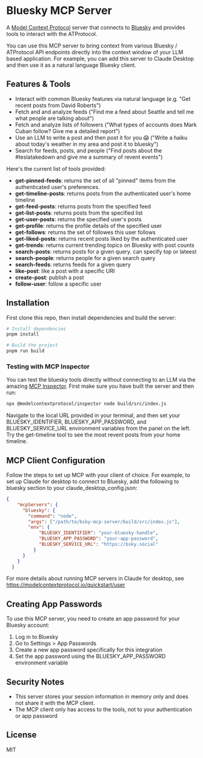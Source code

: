 # Bluesky MCP Server

A [Model Context Protocol](https://modelcontextprotocol.io/) server that connects to [Bluesky](https://bsky.app/) and provides tools to interact with the ATProtocol.

You can use this MCP server to bring context from various Bluesky / ATProtocol API endpoints directly into the context window of your LLM based application. For example, you can add this server to Claude Desktop and then use it as a natural language Bluesky client. 

## Features & Tools

- Interact with common Bluesky features via natural language (e.g. "Get recent posts from David Roberts")
- Fetch and and analyze feeds ("Find me a feed about Seattle and tell me what people are talking about")
- Fetch and analyze lists of followers ("What types of accounts does Mark Cuban follow? Give me a detailed report")
- Use an LLM to write a post and then post it for you 😱 ("Write a haiku about today's weather in my area and post it to bluesky")
- Search for feeds, posts, and people ("Find posts about the #teslatakedown and give me a summary of revent events")

Here's the current list of tools provided:

- **get-pinned-feeds**: returns the set of all "pinned" items from the authenticated user's preferences.
- **get-timeline-posts**: returns posts from the authenticated user's home timeline
- **get-feed-posts**: returns posts from the specified feed
- **get-list-posts**: returns posts from the specified list
- **get-user-posts**: returns the specified user's posts
- **get-profile**: returns the profile details of the specified user
- **get-follows**: returns the set of followes this user follows
- **get-liked-posts**: returns recent posts liked by the authenticated user
- **get-trends**: returns current trending topics on Bluesky with post counts
- **search-posts**: returns posts for a given query. can specify top or lateest
- **search-people**: returns people for a given search query
- **search-feeds**: returns feeds for a given query
- **like-post**: like a post with a specific URI
- **create-post**: publish a post 
- **follow-user**: follow a specific user

## Installation

First clone this repo, then install dependencies and build the server:

```bash
# Install dependencies
pnpm install

# Build the project
pnpm run build
```

### Testing with MCP Inspector

You can test the bluesky tools directly without connecting to an LLM via the amazing [MCP Inspector](https://modelcontextprotocol.io/docs/tools/inspector). First make sure you have built the server and then run:

```bash
npx @modelcontextprotocol/inspector node build/src/index.js
```

Navigate to the local URL provided in your terminal, and then set your BLUESKY_IDENTIFIER, BLUESKY_APP_PASSWORD, and BLUESKY_SERVICE_URL environment variables from the panel on the left. Try the get-timeline tool to see the most revent posts from your home timeline. 

## MCP Client Configuration 

Follow the steps to set up MCP with your client of choice. For example, to set up Claude for desktop to connect to Bluesky, add the following to bluesky section to your claude_desktop_config.json:

```json
{
    "mcpServers": {
      "bluesky": {
        "command": "node",
        "args": ["/path/to/bsky-mcp-server/build/src/index.js"],
        "env": {
            "BLUESKY_IDENTIFIER": "your-bluesky-handle",
            "BLUESKY_APP_PASSWORD": "your-app-password",
            "BLUESKY_SERVICE_URL": "https://bsky.social"
          }
      }
    }
  }
```

For more details about running MCP servers in Claude for desktop, see https://modelcontextprotocol.io/quickstart/user


## Creating App Passwords

To use this MCP server, you need to create an app password for your Bluesky account:

1. Log in to Bluesky
2. Go to Settings > App Passwords
3. Create a new app password specifically for this integration
4. Set the app password using the BLUESKY_APP_PASSWORD environment variable

## Security Notes

- This server stores your session information in memory only and does not share it with the MCP client.
- The MCP client only has access to the tools, not to your authentication or app password

## License

MIT